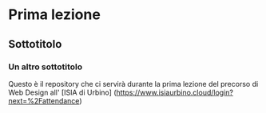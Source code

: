 # Prima lezione
## Sottotitolo
### Un altro sottotitolo

Questo è il repository che ci servirà durante la prima lezione del precorso di Web Design all' [ISIA di Urbino] (https://www.isiaurbino.cloud/login?next=%2Fattendance)
